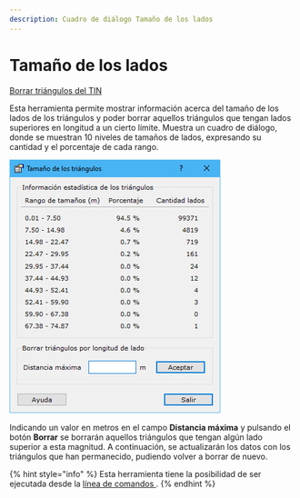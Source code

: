 ```yaml
---
description: Cuadro de diálogo Tamaño de los lados
---
```


# Tamaño de los lados

[Borrar triángulos del TIN](../fichas-de-herramientas/ficha-de-herramientas-edicion-tin/borrar-triangulos-del-tin.md)

Esta herramienta permite mostrar información acerca del tamaño de los lados de los triángulos y poder borrar aquellos triángulos que tengan lados superiores en longitud a un cierto límite. Muestra un cuadro de diálogo, donde se muestran 10 niveles de tamaños de lados, expresando su cantidad y el porcentaje de cada rango.

![Cuadro de di&#xE1;logo Tama&#xF1;o de los tri&#xE1;ngulos](../../.gitbook/assets/image%20%2895%29.png)

Indicando un valor en metros en el campo **Distancia máxima** y pulsando el botón **Borrar** se borrarán aquellos triángulos que tengan algún lado superior a esta magnitud. A continuación, se actualizarán los datos con los triángulos que han permanecido, pudiendo volver a borrar de nuevo.

{% hint style="info" %}
Esta herramienta tiene la posibilidad de ser ejecutada desde la [línea de comandos ](../desde-linea-de-comando/linea-de-comando-borrar-triangulos-por-longitud-de-lado.md).
{% endhint %}

